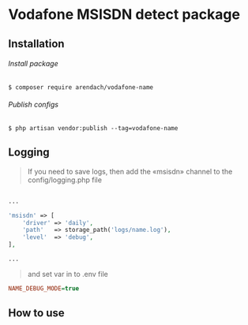 # Vodafone MSISDN detect package

## Installation

###### Install package
```
$ composer require arendach/vodafone-name
```
###### Publish configs
```
$ php artisan vendor:publish --tag=vodafone-name
```

## Logging

> If you need to save logs, then add the «msisdn» channel to the config/logging.php file

```php

...

'msisdn' => [
    'driver' => 'daily',
    'path'   => storage_path('logs/name.log'),
    'level'  => 'debug',
],

...

```
> and set var in to .env file

```ini
NAME_DEBUG_MODE=true
```

## How to use

```php



```